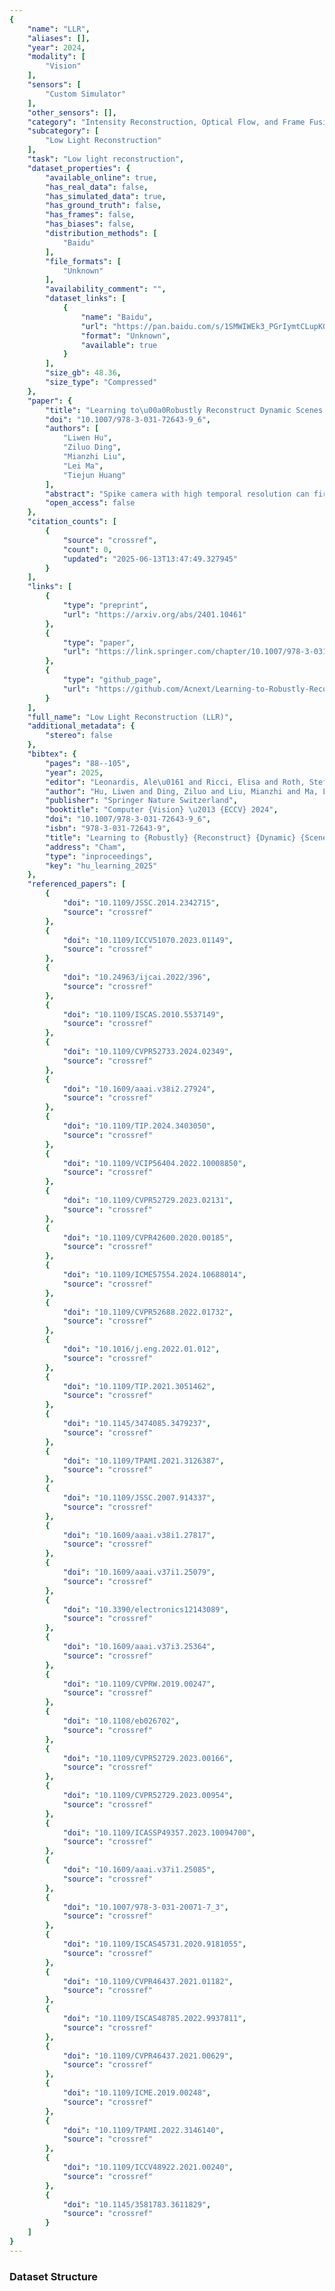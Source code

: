 ```yaml
---
{
    "name": "LLR",
    "aliases": [],
    "year": 2024,
    "modality": [
        "Vision"
    ],
    "sensors": [
        "Custom Simulator"
    ],
    "other_sensors": [],
    "category": "Intensity Reconstruction, Optical Flow, and Frame Fusion",
    "subcategory": [
        "Low Light Reconstruction"
    ],
    "task": "Low light reconstruction",
    "dataset_properties": {
        "available_online": true,
        "has_real_data": false,
        "has_simulated_data": true,
        "has_ground_truth": false,
        "has_frames": false,
        "has_biases": false,
        "distribution_methods": [
            "Baidu"
        ],
        "file_formats": [
            "Unknown"
        ],
        "availability_comment": "",
        "dataset_links": [
            {
                "name": "Baidu",
                "url": "https://pan.baidu.com/s/1SMWIWEk3_PGrIymtCLupKQ?pwd=95gi",
                "format": "Unknown",
                "available": true
            }
        ],
        "size_gb": 48.36,
        "size_type": "Compressed"
    },
    "paper": {
        "title": "Learning to\u00a0Robustly Reconstruct Dynamic Scenes from\u00a0Low-Light Spike Streams",
        "doi": "10.1007/978-3-031-72643-9_6",
        "authors": [
            "Liwen Hu",
            "Ziluo Ding",
            "Mianzhi Liu",
            "Lei Ma",
            "Tiejun Huang"
        ],
        "abstract": "Spike camera with high temporal resolution can fire continuous binary spike streams to record per-pixel light intensity. By using reconstruction methods, the scene details in high-speed scenes can be restored from spike streams. However, existing methods struggle to perform well in low-light environments due to insufficient information in spike streams. To this end, we propose a bidirectional recurrent-based reconstruction framework to better handle such extreme conditions. In more detail, a light-robust representation (LR-Rep) is designed to aggregate temporal information in spike streams. Moreover, a fusion module is used to extract temporal features. Besides, we synthesize a reconstruction dataset for high-speed low-light scenes where light sources are carefully designed to be consistent with reality. The experiment shows the superiority of our method. Importantly, our method also generalizes well to real spike streams. Our project is: https://github.com/Acnext/Learning-to-Robustly-Reconstruct-Dynamic-Scenes-from-Low-light-Spike-Streams/.",
        "open_access": false
    },
    "citation_counts": [
        {
            "source": "crossref",
            "count": 0,
            "updated": "2025-06-13T13:47:49.327945"
        }
    ],
    "links": [
        {
            "type": "preprint",
            "url": "https://arxiv.org/abs/2401.10461"
        },
        {
            "type": "paper",
            "url": "https://link.springer.com/chapter/10.1007/978-3-031-72643-9_6"
        },
        {
            "type": "github_page",
            "url": "https://github.com/Acnext/Learning-to-Robustly-Reconstruct-Dynamic-Scenes-from-Low-light-Spike-Streams/"
        }
    ],
    "full_name": "Low Light Reconstruction (LLR)",
    "additional_metadata": {
        "stereo": false
    },
    "bibtex": {
        "pages": "88--105",
        "year": 2025,
        "editor": "Leonardis, Ale\u0161 and Ricci, Elisa and Roth, Stefan and Russakovsky, Olga and Sattler, Torsten and Varol, G\u00fcl",
        "author": "Hu, Liwen and Ding, Ziluo and Liu, Mianzhi and Ma, Lei and Huang, Tiejun",
        "publisher": "Springer Nature Switzerland",
        "booktitle": "Computer {Vision} \u2013 {ECCV} 2024",
        "doi": "10.1007/978-3-031-72643-9_6",
        "isbn": "978-3-031-72643-9",
        "title": "Learning to {Robustly} {Reconstruct} {Dynamic} {Scenes} from {Low}-{Light} {Spike} {Streams}",
        "address": "Cham",
        "type": "inproceedings",
        "key": "hu_learning_2025"
    },
    "referenced_papers": [
        {
            "doi": "10.1109/JSSC.2014.2342715",
            "source": "crossref"
        },
        {
            "doi": "10.1109/ICCV51070.2023.01149",
            "source": "crossref"
        },
        {
            "doi": "10.24963/ijcai.2022/396",
            "source": "crossref"
        },
        {
            "doi": "10.1109/ISCAS.2010.5537149",
            "source": "crossref"
        },
        {
            "doi": "10.1109/CVPR52733.2024.02349",
            "source": "crossref"
        },
        {
            "doi": "10.1609/aaai.v38i2.27924",
            "source": "crossref"
        },
        {
            "doi": "10.1109/TIP.2024.3403050",
            "source": "crossref"
        },
        {
            "doi": "10.1109/VCIP56404.2022.10008850",
            "source": "crossref"
        },
        {
            "doi": "10.1109/CVPR52729.2023.02131",
            "source": "crossref"
        },
        {
            "doi": "10.1109/CVPR42600.2020.00185",
            "source": "crossref"
        },
        {
            "doi": "10.1109/ICME57554.2024.10688014",
            "source": "crossref"
        },
        {
            "doi": "10.1109/CVPR52688.2022.01732",
            "source": "crossref"
        },
        {
            "doi": "10.1016/j.eng.2022.01.012",
            "source": "crossref"
        },
        {
            "doi": "10.1109/TIP.2021.3051462",
            "source": "crossref"
        },
        {
            "doi": "10.1145/3474085.3479237",
            "source": "crossref"
        },
        {
            "doi": "10.1109/TPAMI.2021.3126387",
            "source": "crossref"
        },
        {
            "doi": "10.1109/JSSC.2007.914337",
            "source": "crossref"
        },
        {
            "doi": "10.1609/aaai.v38i1.27817",
            "source": "crossref"
        },
        {
            "doi": "10.1609/aaai.v37i1.25079",
            "source": "crossref"
        },
        {
            "doi": "10.3390/electronics12143089",
            "source": "crossref"
        },
        {
            "doi": "10.1609/aaai.v37i3.25364",
            "source": "crossref"
        },
        {
            "doi": "10.1109/CVPRW.2019.00247",
            "source": "crossref"
        },
        {
            "doi": "10.1108/eb026702",
            "source": "crossref"
        },
        {
            "doi": "10.1109/CVPR52729.2023.00166",
            "source": "crossref"
        },
        {
            "doi": "10.1109/CVPR52729.2023.00954",
            "source": "crossref"
        },
        {
            "doi": "10.1109/ICASSP49357.2023.10094700",
            "source": "crossref"
        },
        {
            "doi": "10.1609/aaai.v37i1.25085",
            "source": "crossref"
        },
        {
            "doi": "10.1007/978-3-031-20071-7_3",
            "source": "crossref"
        },
        {
            "doi": "10.1109/ISCAS45731.2020.9181055",
            "source": "crossref"
        },
        {
            "doi": "10.1109/CVPR46437.2021.01182",
            "source": "crossref"
        },
        {
            "doi": "10.1109/ISCAS48785.2022.9937811",
            "source": "crossref"
        },
        {
            "doi": "10.1109/CVPR46437.2021.00629",
            "source": "crossref"
        },
        {
            "doi": "10.1109/ICME.2019.00248",
            "source": "crossref"
        },
        {
            "doi": "10.1109/TPAMI.2022.3146140",
            "source": "crossref"
        },
        {
            "doi": "10.1109/ICCV48922.2021.00240",
            "source": "crossref"
        },
        {
            "doi": "10.1145/3581783.3611829",
            "source": "crossref"
        }
    ]
}
---
```


### Dataset Structure
